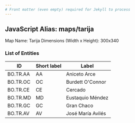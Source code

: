 ```yaml
---
# Front matter (even empty) required for Jekyll to process
---
```


## JavaScript Alias: maps/tarija

Map Name: Tarija
Dimensions (Width x Height): 300x340





### List of Entities

ID | Short label | Label
---|---|---|
BO.TR.AA|AA|Aniceto Arce
BO.TR.OC|OC|Burdett O'Connor
BO.TR.CE|CE|Cercado
BO.TR.MD|MD|Eustaquio Méndez
BO.TR.GC|GC|Gran Chaco
BO.TR.AV|AV|José María Avilés
